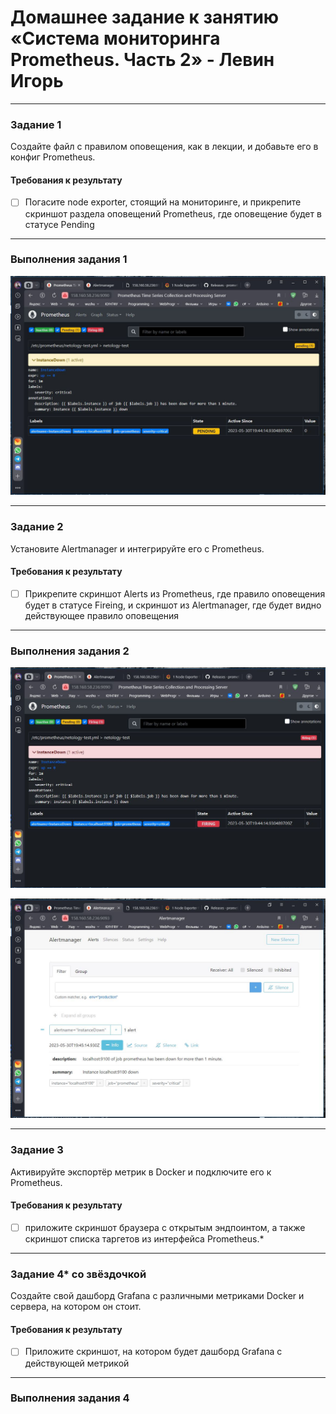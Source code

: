 # Домашнее задание к занятию «Система мониторинга Prometheus. Часть 2» - Левин Игорь

---

### Задание 1
Создайте файл с правилом оповещения, как в лекции, и добавьте его в конфиг Prometheus.

#### Требования к результату
- [ ] Погасите node exporter, стоящий на мониторинге, и прикрепите скриншот раздела оповещений Prometheus, где оповещение будет в статусе Pending

 ---

### Выполнения задания 1

 ![screen1](https://github.com/elekpow/hw-05/blob/main/Prometheus-Pending.JPG)  

 ---

### Задание 2
Установите Alertmanager и интегрируйте его с Prometheus.

#### Требования к результату
- [ ] Прикрепите скриншот Alerts из Prometheus, где правило оповещения будет в статусе Fireing, и скриншот из Alertmanager, где будет видно действующее правило оповещения

 ---

### Выполнения задания 2

 ![screen1](https://github.com/elekpow/hw-05/blob/main/Prometheus-Fireing.JPG)  
 
 
  ![screen1](https://github.com/elekpow/hw-05/blob/main/Alertmanager-Instance-Down.JPG)  




 ---

### Задание 3
Активируйте экспортёр метрик в Docker и подключите его к Prometheus.


#### Требования к результату
- [ ]  приложите скриншот браузера с открытым эндпоинтом, а также скриншот списка таргетов из интерфейса Prometheus.*


 ---


### Задание 4* со звёздочкой
Создайте свой дашборд Grafana с различными метриками Docker и сервера, на котором он стоит.


#### Требования к результату
- [ ]  Приложите скриншот, на котором будет дашборд Grafana с действующей метрикой

 ---
 
### Выполнения задания 4


 